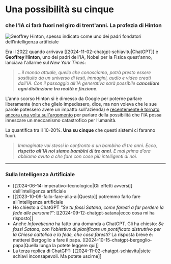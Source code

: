 # Una possibilità su cinque

### che l'IA ci farà fuori nel giro di trent'anni. La profezia di Hinton

![Geoffrey Hinton, spesso indicato come uno dei padri fondatori dell'intelligenza artificiale](hinton.jpg)

Era il 2022 quando arrivava [[2024-11-02-chatgpt-schiavitu|ChatGPT]] e **Geoffrey Hinton**, uno dei padri dell'IA, Nobel per la Fisica quest'anno, lanciava l'allarme sul *New York Times*:

> *...il mondo attuale, quello che conosciamo, potrà presto essere sostituito da un universo di testi, immagini, audio e video creati dall’IA. Con il passaggio all’IA generativa sarà possibile **cancellare ogni distinzione tra realtà e finzione**.*

L'anno scorso Hinton si è dimesso da Google per poterne parlare liberamente (non che glielo impedissero, dice, ma non voleva che le sue parole potessero avere un impatto sull'azienda) e [recentemente è tornato ancora una volta sull'argomento](https://innovazione.tiscali.it/intelligenza-artificiale/articoli/geoffrey-hinton-allarme-intelligenza-artificiale/) per parlare della possibilità che l'IA possa innescare un meccanismo catastrofico per l’umanità.

La quantifica tra il 10-20%. **Una su cinque** che questi sistemi ci faranno fuori.

> *Immaginate voi stessi in confronto a un bambino di tre anni. Ecco, **rispetto all’IA noi siamo bambini di tre anni**. E mai prima d’ora abbiamo avuto a che fare con cose più intelligenti di noi.*

---

### Sulla Intelligenza Artificiale
- [[2024-06-14-imperativo-tecnologico|Gli effetti avversi]] dell’intelligenza artificiale
- [[2023-10-09-fallo-fare-alla-ai|Questo]] potremmo farlo fare all’intelligenza artificiale
- Ho chiesto a ChatGPT *"Se tu fossi Satana, come faresti a far perdere la fede alle persone?"*: [[2024-09-12-chatgpt-satana|ecco cosa mi ha risposto]]
- Anche *Infovaticana* ha fatto una domanda a ChatGPT. Gli ha chiesto: *Se fossi Satana, con l’obiettivo di pianificare un pontificato distruttivo per la Chiesa cattolica e la fede, che cosa faresti?* La risposta breve è: metterei Bergoglio a fare il papa. [[2024-10-15-chatgpt-bergoglio-papa|Quella lunga la potete leggere qui]]
- La terza replica di ChatGPT: [[2024-11-02-chatgpt-schiavitu|siete schiavi inconsapevoli. Ma potete uscirne]]